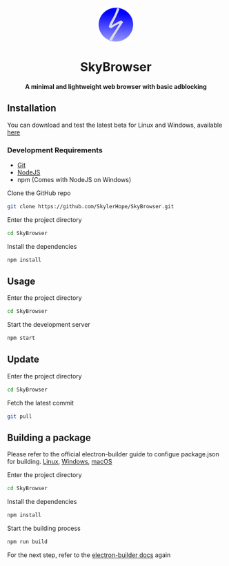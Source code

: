 <div align="center">

<img src="./assets/logo.png" alt="AppLogo" width="80" height="80">

# SkyBrowser
#### A minimal and lightweight web browser with basic adblocking
</div>

## Installation

You can download and test the latest beta for Linux and Windows, available [here](https://github.com/SkylerHope/SkyBrowser/releases/tag/beta-0.3.5)


### Development Requirements

- [Git](https://git-scm.com/downloads)
- [NodeJS](https://nodejs.org/en)
- npm (Comes with NodeJS on Windows)

Clone the GitHub repo
```bash
git clone https://github.com/SkylerHope/SkyBrowser.git
```
Enter the project directory
```bash
cd SkyBrowser
```
Install the dependencies
```bash
npm install
```

## Usage

Enter the project directory
```bash
cd SkyBrowser
```
Start the development server
```bash
npm start
```

## Update

Enter the project directory
```bash
cd SkyBrowser
```
Fetch the latest commit
```bash
git pull
```

## Building a package
Please refer to the official electron-builder guide to configue package.json for building. [Linux](https://www.electron.build/configuration/linux), [Windows](https://www.electron.build/configuration/win), [macOS](https://www.electron.build/configuration/mac)

Enter the project directory
```bash
cd SkyBrowser
```
Install the dependencies
```bash
npm install
```
Start the building process
```bash
npm run build
```
For the next step, refer to the [electron-builder docs](https://www.electron.build/multi-platform-build) again